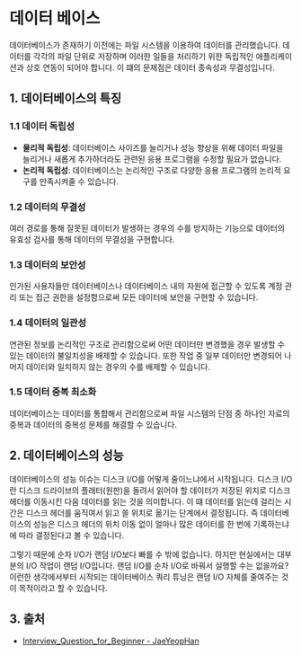 # 데이터 베이스

데이터베이스가 존재하기 이전에는 파일 시스템을 이용하여 데이터를 관리했습니다. 데이터를 각각의 파일 단위로 저장하며 이러한 일들을 처리하기 위한 독립적인 애플리케이션과 상호 연동이 되어야 합니다. 이 떄의 문제점은 데이터 종속성과 무결성입니다.

## 1. 데이터베이스의 특징

### 1.1 데이터 독립성

- **물리적 독립성**: 데이터베이스 사이즈를 늘리거나 성능 향상을 위해 데이터 파일을 늘리거나 새롭게 추가하더라도 관련된 응용 프로그램을 수정할 필요가 없습니다.
- **논리적 독립성**: 데이터베이스는 논리적인 구조로 다양한 응용 프로그램의 논리적 요구를 만족시켜줄 수 있습니다.

### 1.2 데이터의 무결성

여러 경로를 통해 잘못된 데이터가 발생하는 경우의 수를 방지하는 기능으로 데이터의 유효성 검사를 통해 데이터의 무결성을 구현합니다.

### 1.3 데이터의 보안성

인가된 사용자들만 데이터베이스나 데이터베이스 내의 자원에 접근할 수 있도록 계정 관리 또는 접근 권한을 설정함으로써 모든 데이터에 보안을 구현할 수 있습니다.

### 1.4 데이터의 일관성

연관된 정보를 논리적인 구조로 관리함으로써 어떤 데이터만 변경했을 경우 발생할 수 있는 데이터의 불일치성을 배제할 수 있습니다. 또한 작업 중 일부 데이터만 변경되어 나머지 데이터와 일치하지 않는 경우의 수를 배제할 수 있습니다.

### 1.5 데이터 중복 최소화

데이터베이스는 데이터를 통합해서 관리함으로써 파일 시스템의 단점 중 하나인 자료의 중복과 데이터의 중복성 문제를 해결할 수 있습니다.

## 2. 데이터베이스의 성능

데이터베이스의 성능 이슈는 디스크 I/O를 어떻게 줄이느냐에서 시작됩니다. 디스크 I/O란 디스크 드라이브의 플래터(원판)을 돌려서 읽어야 할 데이터가 저장된 위치로 디스크 헤더를 이동시킨 다음 데이터를 읽는 것을 의미합니다. 이 떄 데이터를 읽는데 걸리는 시간은 디스크 헤더를 움직여서 읽고 쓸 위치로 옮기는 단계에서 결정됩니다. 즉 데이터베이스의 성능은 디스크 헤더의 위치 이동 없이 얼마나 많은 데이터를 한 번에 기록하는냐에 따라 결정된다고 볼 수 있습니다.

그렇기 때문에 순차 I/O가 랜덤 I/O보다 빠를 수 밖에 없습니다. 하지만 현실에서는 대부분의 I/O 작업이 랜덤 I/O입니다. 랜덤 I/O를 순차 I/O로 바꿔서 실행할 수는 없을까요? 이런한 생각에서부터 시작되는 데이터베이스 쿼리 튜닝은 랜덤 I/O 자체를 줄여주는 것이 목적이라고 할 수 있습니다.

## 3. 출처

- [Interview_Question_for_Beginner - JaeYeopHan](https://github.com/JaeYeopHan/Interview_Question_for_Beginner/tree/master/Database#index)
